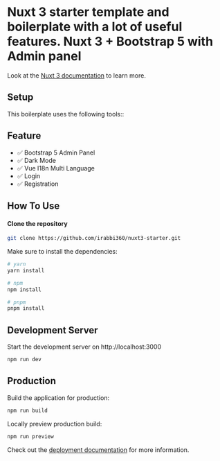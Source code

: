 # Nuxt 3 starter template and boilerplate with a lot of useful features. Nuxt 3 + Bootstrap 5 with Admin panel

Look at the [Nuxt 3 documentation](https://nuxt.com/docs/getting-started/introduction) to learn more.

## Setup

This boilerplate uses the following tools::
## Feature
- ✅ Bootstrap 5 Admin Panel 
- ✅ Dark Mode
- ✅ Vue I18n Multi Language
- ✅ Login
- ✅ Registration

## How To Use
#### Clone the repository

```bash
git clone https://github.com/irabbi360/nuxt3-starter.git
```

Make sure to install the dependencies:

```bash
# yarn
yarn install

# npm
npm install

# pnpm
pnpm install
```

## Development Server

Start the development server on http://localhost:3000

```bash
npm run dev
```

## Production

Build the application for production:

```bash
npm run build
```

Locally preview production build:

```bash
npm run preview
```

Check out the [deployment documentation](https://nuxt.com/docs/getting-started/deployment) for more information.
